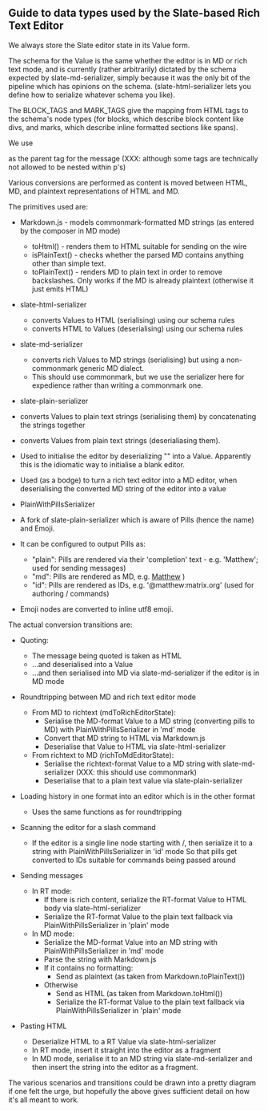 Guide to data types used by the Slate-based Rich Text Editor
------------------------------------------------------------

We always store the Slate editor state in its Value form.

The schema for the Value is the same whether the editor is in MD or rich text mode, and is currently (rather arbitrarily)
dictated by the schema expected by slate-md-serializer, simply because it was the only bit of the pipeline which
has opinions on the schema. (slate-html-serializer lets you define how to serialize whatever schema you like).

The BLOCK_TAGS and MARK_TAGS give the mapping from HTML tags to the schema's node types (for blocks, which describe
block content like divs, and marks, which describe inline formatted sections like spans).

We use <p/> as the parent tag for the message (XXX: although some tags are technically not allowed to be nested within p's)

Various conversions are performed as content is moved between HTML, MD, and plaintext representations of HTML and MD.

The primitives used are:

 * Markdown.js - models commonmark-formatted MD strings (as entered by the composer in MD mode)
   * toHtml() - renders them to HTML suitable for sending on the wire
   * isPlainText() - checks whether the parsed MD contains anything other than simple text.
   * toPlainText() - renders MD to plain text in order to remove backslashes.  Only works if the MD is already plaintext (otherwise it just emits HTML)

 * slate-html-serializer
   * converts Values to HTML (serialising) using our schema rules
   * converts HTML to Values (deserialising) using our schema rules

 * slate-md-serializer
   * converts rich Values to MD strings (serialising) but using a non-commonmark generic MD dialect.
   * This should use commonmark, but we use the serializer here for expedience rather than writing a commonmark one.

 * slate-plain-serializer
  * converts Values to plain text strings (serialising them) by concatenating the strings together
  * converts Values from plain text strings (deserialiasing them).
  * Used to initialise the editor by deserializing "" into a Value. Apparently this is the idiomatic way to initialise a blank editor.
  * Used (as a bodge) to turn a rich text editor into a MD editor, when deserialising the converted MD string of the editor into a value

 * PlainWithPillsSerializer
  * A fork of slate-plain-serializer which is aware of Pills (hence the name) and Emoji.
  * It can be configured to output Pills as:
    * "plain": Pills are rendered via their 'completion' text - e.g. 'Matthew'; used for sending messages)
    * "md": Pills are rendered as MD, e.g. [Matthew](https://link.vnete.net/#/@matthew:matrix.org) )
    * "id": Pills are rendered as IDs, e.g. '@matthew:matrix.org' (used for authoring / commands)
  * Emoji nodes are converted to inline utf8 emoji.

The actual conversion transitions are:

 * Quoting:
   * The message being quoted is taken as HTML
   * ...and deserialised into a Value
   * ...and then serialised into MD via slate-md-serializer if the editor is in MD mode

 * Roundtripping between MD and rich text editor mode
   * From MD to richtext (mdToRichEditorState):
     * Serialise the MD-format Value to a MD string (converting pills to MD) with PlainWithPillsSerializer in 'md' mode
     * Convert that MD string to HTML via Markdown.js
     * Deserialise that Value to HTML via slate-html-serializer
   * From richtext to MD (richToMdEditorState):
     * Serialise the richtext-format Value to a MD string with slate-md-serializer (XXX: this should use commonmark)
     * Deserialise that to a plain text value via slate-plain-serializer

 * Loading history in one format into an editor which is in the other format
   * Uses the same functions as for roundtripping

 * Scanning the editor for a slash command
   * If the editor is a single line node starting with /, then serialize it to a string with PlainWithPillsSerializer in 'id' mode
     So that pills get converted to IDs suitable for commands being passed around

 * Sending messages
   * In RT mode:
     * If there is rich content, serialize the RT-format Value to HTML body via slate-html-serializer
     * Serialize the RT-format Value to the plain text fallback via PlainWithPillsSerializer in 'plain' mode
   * In MD mode:
     * Serialize the MD-format Value into an MD string with PlainWithPillsSerializer in 'md' mode
     * Parse the string with Markdown.js
     * If it contains no formatting:
       * Send as plaintext (as taken from Markdown.toPlainText())
     * Otherwise
       * Send as HTML (as taken from Markdown.toHtml())
       * Serialize the RT-format Value to the plain text fallback via PlainWithPillsSerializer in 'plain' mode

 * Pasting HTML
   * Deserialize HTML to a RT Value via slate-html-serializer
   * In RT mode, insert it straight into the editor as a fragment
   * In MD mode, serialise it to an MD string via slate-md-serializer and then insert the string into the editor as a fragment.

The various scenarios and transitions could be drawn into a pretty diagram if one felt the urge, but hopefully the above
gives sufficient detail on how it's all meant to work.